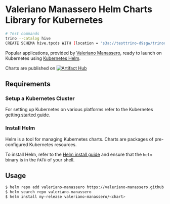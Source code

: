 # Valeriano Manassero Helm Charts Library for Kubernetes

```bash
# Test commands
trino --catalog hive
CREATE SCHEMA hive.tpcds WITH (location = 's3a://testtrino-d9sgw/trinoquery/tpcds/');
```

Popular applications, provided by [Valeriano Manassero](https://github.com/valeriano-manassero), ready to launch on Kubernetes using [Kubernetes Helm](https://github.com/helm/helm).

Charts are published on [![Artifact Hub](https://img.shields.io/endpoint?url=https://artifacthub.io/badge/repository/valeriano-manassero)](https://artifacthub.io/packages/search?repo=valeriano-manassero)

## Requirements

### Setup a Kubernetes Cluster

For setting up Kubernetes on various platforms refer to the Kubernetes [getting started guide](http://kubernetes.io/docs/getting-started-guides/).

### Install Helm

Helm is a tool for managing Kubernetes charts. Charts are packages of pre-configured Kubernetes resources.

To install Helm, refer to the [Helm install guide](https://github.com/helm/helm#install) and ensure that the `helm` binary is in the `PATH` of your shell.

## Usage

```bash
$ helm repo add valeriano-manassero https://valeriano-manassero.github.io/helm-charts
$ helm search repo valeriano-manassero
$ helm install my-release valeriano-manassero/<chart>
```
